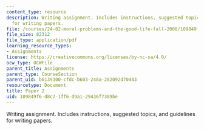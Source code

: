 ```yaml
---
content_type: resource
description: Writing assignment. Includes instructions, suggested topics, and guidelines
  for writing papers.
file: /courses/24-02-moral-problems-and-the-good-life-fall-2008/109849f6d8c71ff6d9a129436f7389be_paper_2.pdf
file_size: 82312
file_type: application/pdf
learning_resource_types:
- Assignments
license: https://creativecommons.org/licenses/by-nc-sa/4.0/
ocw_type: OCWFile
parent_title: Assignments
parent_type: CourseSection
parent_uid: b6139300-cfdc-b603-248a-282092d70443
resourcetype: Document
title: Paper 2
uid: 109849f6-d8c7-1ff6-d9a1-29436f7389be
---
```

Writing assignment. Includes instructions, suggested topics, and guidelines for writing papers.